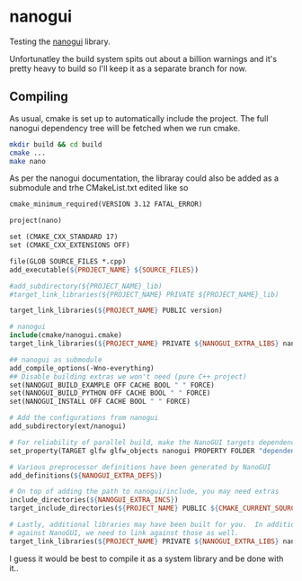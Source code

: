 # nanogui

Testing the [nanogui](https://github.com/wjakob/nanogui) library.

Unfortunatley the build system spits out about a billion warnings and it's pretty heavy to build so I'll keep it as a separate branch for now.

## Compiling

As usual, cmake is set up to automatically include the project. The full nanogui dependency tree will be fetched when we run cmake.

```bash
mkdir build && cd build
cmake ...
make nano
```

As per the nanogui documentation, the libraray could also be added as a submodule and trhe CMakeList.txt edited like so

```Makefile
cmake_minimum_required(VERSION 3.12 FATAL_ERROR)

project(nano)

set (CMAKE_CXX_STANDARD 17)
set (CMAKE_CXX_EXTENSIONS OFF)

file(GLOB SOURCE_FILES *.cpp)
add_executable(${PROJECT_NAME} ${SOURCE_FILES})

#add_subdirectory(${PROJECT_NAME}_lib)
#target_link_libraries(${PROJECT_NAME} PRIVATE ${PROJECT_NAME}_lib)

target_link_libraries(${PROJECT_NAME} PUBLIC version)

# nanogui
include(cmake/nanogui.cmake)
target_link_libraries(${PROJECT_NAME} PRIVATE ${NANOGUI_EXTRA_LIBS} nanogui)

## nanogui as submodule
add_compile_options(-Wno-everything)
## Disable building extras we won't need (pure C++ project)
set(NANOGUI_BUILD_EXAMPLE OFF CACHE BOOL " " FORCE)
set(NANOGUI_BUILD_PYTHON OFF CACHE BOOL " " FORCE)
set(NANOGUI_INSTALL OFF CACHE BOOL " " FORCE)

# Add the configurations from nanogui
add_subdirectory(ext/nanogui)

# For reliability of parallel build, make the NanoGUI targets dependencies
set_property(TARGET glfw glfw_objects nanogui PROPERTY FOLDER "dependencies")

# Various preprocessor definitions have been generated by NanoGUI
add_definitions(${NANOGUI_EXTRA_DEFS})

# On top of adding the path to nanogui/include, you may need extras
include_directories(${NANOGUI_EXTRA_INCS})
target_include_directories(${PROJECT_NAME} PUBLIC ${CMAKE_CURRENT_SOURCE_DIR}/ext/nanogui/include)

# Lastly, additional libraries may have been built for you.  In addition to linking
# against NanoGUI, we need to link against those as well.
target_link_libraries(${PROJECT_NAME} PRIVATE ${NANOGUI_EXTRA_LIBS} nanogui)

```

I guess it would be best to compile it as a system library and be done with it..
